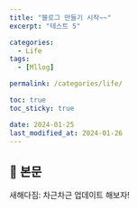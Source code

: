 ```yaml
---
title: "블로그 만들기 시작~~"
excerpt: "테스트 5"

categories:
  - Life
tags:
  - [Mllog]

permalink: /categories/life/

toc: true
toc_sticky: true

date: 2024-01-25
last_modified_at: 2024-01-26
---
```


## 🦥 본문

새해다짐: 차근차근 업데이트 해보자!